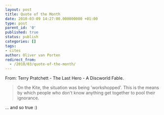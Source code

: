 ```yaml
---
layout: post
title: Quote of the Month
date: 2010-03-09 14:27:00.000000000 +01:00
type: post
parent_id: '0'
published: true
status: publish
categories: []
tags:
- cites
author: Oliver van Porten
redirect_from:
  - /2010/03/quote-of-the-month/
---
```

From: Terry Pratchett - The Last Hero - A Discworld Fable.

> On the Kite, the situation was being 'workshopped'. This is the means by which people who don't know anything get together to pool their ignorance.

... and so true :)